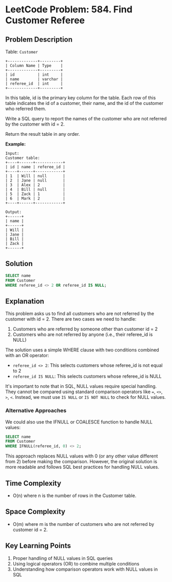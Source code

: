 # LeetCode Problem: 584. Find Customer Referee

## Problem Description

Table: `Customer`

```
+-------------+---------+
| Column Name | Type    |
+-------------+---------+
| id          | int     |
| name        | varchar |
| referee_id  | int     |
+-------------+---------+
```

In this table, id is the primary key column for the table.
Each row of this table indicates the id of a customer, their name, and the id of the customer who referred them.

Write a SQL query to report the names of the customer who are not referred by the customer with id = 2.

Return the result table in any order.

**Example:**

```
Input:
Customer table:
+----+------+------------+
| id | name | referee_id |
+----+------+------------+
| 1  | Will | null       |
| 2  | Jane | null       |
| 3  | Alex | 2          |
| 4  | Bill | null       |
| 5  | Zack | 1          |
| 6  | Mark | 2          |
+----+------+------------+

Output:
+------+
| name |
+------+
| Will |
| Jane |
| Bill |
| Zack |
+------+
```

## Solution

```sql
SELECT name
FROM Customer
WHERE referee_id <> 2 OR referee_id IS NULL;
```

## Explanation

This problem asks us to find all customers who are not referred by the customer with id = 2. There are two cases we need to handle:

1. Customers who are referred by someone other than customer id = 2
2. Customers who are not referred by anyone (i.e., their referee_id is NULL)

The solution uses a simple WHERE clause with two conditions combined with an OR operator:

- `referee_id <> 2`: This selects customers whose referee_id is not equal to 2
- `referee_id IS NULL`: This selects customers whose referee_id is NULL

It's important to note that in SQL, NULL values require special handling. They cannot be compared using standard comparison operators like `=`, `<>`, `>`, `<`. Instead, we must use `IS NULL` or `IS NOT NULL` to check for NULL values.

### Alternative Approaches

We could also use the IFNULL or COALESCE function to handle NULL values:

```sql
SELECT name
FROM Customer
WHERE IFNULL(referee_id, 0) <> 2;
```

This approach replaces NULL values with 0 (or any other value different from 2) before making the comparison. However, the original solution is more readable and follows SQL best practices for handling NULL values.

## Time Complexity

- O(n) where n is the number of rows in the Customer table.

## Space Complexity

- O(m) where m is the number of customers who are not referred by customer id = 2.

## Key Learning Points

1. Proper handling of NULL values in SQL queries
2. Using logical operators (OR) to combine multiple conditions
3. Understanding how comparison operators work with NULL values in SQL
